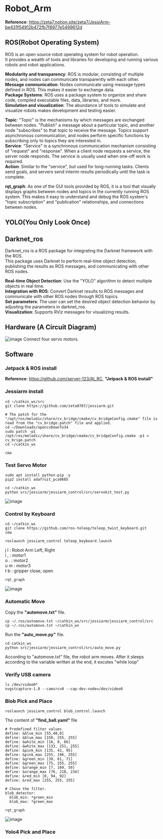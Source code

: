 # Robot_Arm
**Reference**: https://zeta7.notion.site/zeta7/JessiArm-be431f54912b472fb7f8977e5499612d
## ROS(Robot Operating System)
ROS is an open source robot operating system for robot operation.  
It provides a wealth of tools and libraries for developing and running various robots and robot applications.  
  
**Modularity and transparency**: ROS is modular, consisting of multiple nodes, and nodes can communicate transparently with each other.  
**Message communication**: Nodes communicate using message types defined in ROS. This makes it easier to exchange data.  
**Package Systems**: ROS uses a package system to organize and share code, compiled executable files, data, libraries, and more.  
**Simulation and visualization**: The abundance of tools to simulate and visualize robots makes development and testing easier.  
  
**Topic**: "Topic" is the mechanisms by which messages are exchanged between nodes. "Publish" a message about a particular topic, and another node "subscribes" to that topic to receive the message. Topics support asynchronous communication, and nodes perform specific functions by subscribing only to topics they are interested in.  
**Service**: "Service" is a synchronous communication mechanism consisting of "request" and "response". When a client node requests a service, the server node responds. The service is usually used when one-off work is required.  
**Action**: Similar to the "service", but used for long-running tasks. Clients send goals, and servers send interim results periodically until the task is complete.  
  
**rqt_graph**: As one of the GUI tools provided by ROS, it is a tool that visually displays graphs between nodes and topics in the currently running ROS system. This makes it easy to understand and debug the ROS system's "topic subscription" and "publication" relationships, and connections between nodes.
## YOLO(You Only Look Once)

## Darknet_ros
Darknet_ros is a ROS package for integrating the Darknet framework with the ROS.  
This package uses Darknet to perform real-time object detection, publishing the results as ROS messages, and communicating with other ROS nodes.  
  
**Real-time Object Detection**: Use the "YOLO" algorithm to detect multiple objects in real time.  
**Integration with ROS**: Convert Darknet results to ROS messages and communicate with other ROS nodes through ROS topics.  
**Set parameters**: The user can set the desired object detection behavior by adjusting the parameters in darknet_ros.  
**Visualization**: Supports RViz messages for visualizing results.
## Hardware (A Circuit Diagram)
![image](https://github.com/server-123/Robot_Arm/assets/73692229/263003c9-ebbb-4816-bfb2-d8b9b06ef14e)
Connect four servo motors.
## Software
### Jetpack & ROS install
**Reference**: https://github.com/server-123/AI_RC, **"Jetpack & ROS install"**
### Jessiarm install
```
cd ~/catkin_ws/src
git clone https://github.com/zeta0707/jessiarm.git

# The patch for the "/opt/ros/melodic/share/cv_bridge/cmake/cv_bridgeConfig.cmake" file is read from the "cv_bridge.patch" file and applied.
cd ~/Downloads/opencvDownTo34
sudo patch -p1 /opt/ros/melodic/share/cv_bridge/cmake/cv_bridgeConfig.cmake -p1 < cv_brige.patch
cd ~/catkin_ws

cma
```
### Test Servo Motor
```
sudo apt install python-pip -y
pip2 install adafruit_pca9685

cd ~/catkin_ws
python src/jessiarm/jessiarm_control/src/servokit_test.py
```
![image](https://github.com/server-123/Robot_Arm/assets/73692229/7f9341c7-48f3-4a6e-8324-f79089081031)
### Control by Keyboard
```
cd ~/catkin_ws
git clone https://github.com/ros-teleop/teleop_twist_keyboard.git
cma
```

```
roslaunch jessiarm_control teleop_keyboard.launch
```
j l : Robot Arm Left, Right  
i , : motor1  
o . : motor2  
u m : motor3  
t b : gripper close, open

```
rqt_graph
```
![image](https://github.com/server-123/Robot_Arm/assets/73692229/8c05987b-0f0b-4cc8-be66-ac7518fdfded)
### Automatic Move
Copy the **"automove.txt"** file.
```
cp ~/.ros/automove.txt ~/catkin_ws/src/jessiarm/jessiarm_control/src
cp ~/.ros/automove.txt ~/catkin_ws
```
Run the **"auto_move.py"** file.
```
cd catkin_ws
python src/jessiarm/jessiarm_control/src/auto_move.py
```
According to "automove.txt" file, the robot arm moves.
After it sleeps according to the variable written at the end, it excutes "while loop"
### Verify USB camera
```
ls /dev/video0*
nvgstcapture-1.0 --camsrc=0 --cap-dev-node=/dev/video0
```
### Blob Pick and Place
```
roslaunch jessiarm_control blob_control.launch
```
The content of **"find_ball.yaml"** file
```
# Predefined filter values
define: &blue_min [55,40,0]
define: &blue_max [150, 255, 255]
define: &white_min [16, 0, 66]
define: &white_max [133, 251, 255]
define: &pink_min [135, 41, 95]
define: &pink_max [255, 196, 255]
define: &green_min [39, 81, 71]
define: &green_max [75, 255, 255]
define: &orange_min [7, 109, 50]
define: &orange_max [76, 218, 234]
define: &red_min [0, 94, 92]
define: &red_max [255, 255, 255]

# Chose the filter.
blob_detector:
  blob_min: *green_min
  blob_max: *green_max
```
```
rqt_graph
```
![image](https://github.com/server-123/Robot_Arm/assets/73692229/0505243d-d113-4c45-ba93-5062990fb308)
### Yolo4 Pick and Place
